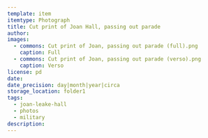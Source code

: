 ```yaml
---
template: item
itemtype: Photograph
title: Cut print of Joan Hall, passing out parade
author: 
images:
  - commons: Cut print of Joan, passing out parade (full).png
    caption: Full
  - commons: Cut print of Joan, passing out parade (verso).png
    caption: Verso
license: pd
date: 
date_precision: day|month|year|circa
storage_location: folder1
tags:
  - joan-leake-hall
  - photos
  - military
description: 
---
```

